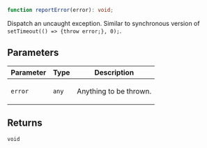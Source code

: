 ```ts
function reportError(error): void;
```

Dispatch an uncaught exception. Similar to synchronous version of `setTimeout(() => {throw error;}, 0);`.

## Parameters

<table>
<thead>
<tr>
<th>Parameter</th>
<th>Type</th>
<th>Description</th>
</tr>
</thead>
<tbody>
<tr>
<td>

`error`

</td>
<td>

`any`

</td>
<td>

Anything to be thrown.

</td>
</tr>
</tbody>
</table>

## Returns

`void`
